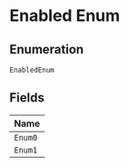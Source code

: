 
# Enabled Enum

## Enumeration

`EnabledEnum`

## Fields

| Name |
|  --- |
| `Enum0` |
| `Enum1` |

